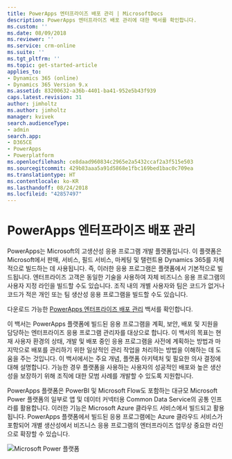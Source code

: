 ```yaml
---
title: PowerApps 엔터프라이즈 배포 관리 | MicrosoftDocs
description: PowerApps 엔터프라이즈 배포 관리에 대한 백서를 확인합니다.
ms.custom: ''
ms.date: 08/09/2018
ms.reviewer: ''
ms.service: crm-online
ms.suite: ''
ms.tgt_pltfrm: ''
ms.topic: get-started-article
applies_to:
- Dynamics 365 (online)
- Dynamics 365 Version 9.x
ms.assetid: 83200632-a36b-4401-ba41-952e5b43f939
caps.latest.revision: 31
author: jimholtz
ms.author: jimholtz
manager: kvivek
search.audienceType:
- admin
search.app:
- D365CE
- PowerApps
- Powerplatform
ms.openlocfilehash: ce8daad960834c2965e2a5432ccaf2a3f515e503
ms.sourcegitcommit: 429b83aaa5a91d5868e1fbc169bed1bac0c709ea
ms.translationtype: HT
ms.contentlocale: ko-KR
ms.lasthandoff: 08/24/2018
ms.locfileid: "42857497"
---
```

# <a name="administering-a-powerapps-enterprise-deployment"></a>PowerApps 엔터프라이즈 배포 관리

PowerApps는 Microsoft의 고생산성 응용 프로그램 개발 플랫폼입니다.  이 플랫폼은 Microsoft에서 판매, 서비스, 필드 서비스, 마케팅 및 탤런트용 Dynamics 365를 자체적으로 빌드하는 데 사용됩니다.  즉, 이러한 응용 프로그램은 플랫폼에서 기본적으로 빌드됩니다.   엔터프라이즈 고객은 동일한 기술을 사용하여 자체 비즈니스 응용 프로그램의 사용자 지정 라인을 빌드할 수도 있습니다.  조직 내의 개별 사용자와 팀은 코드가 없거나 코드가 적은 개인 또는 팀 생산성 응용 프로그램을 빌드할 수도 있습니다. 

다운로드 가능한 [PowerApps 엔터프라이즈 배포 관리](https://aka.ms/powerappsadminwhitepaper) 백서를 확인합니다.

이 백서는 PowerApps 플랫폼에 빌드된 응용 프로그램을 계획, 보안, 배포 및 지원을 담당하는 엔터프라이즈 응용 프로그램 관리자를 대상으로 합니다.  이 백서의 목표는 현재 사용자 환경의 상태, 개발 및 배포 중인 응용 프로그램을 사전에 계획하는 방법과 마지막으로 배포를 관리하기 위한 일상적인 관리 작업을 처리하는 방법을 이해하는 데 도움을 주는 것입니다.
이 백서에서는 주요 개념, 플랫폼 아키텍처 및 필요한 의사 결정에 대해 설명합니다.  가능한 경우 플랫폼을 사용하는 사용자의 성공적인 배포와 높은 생산성을 보장하기 위해 조직에 대한 모범 사례를 개발할 수 있도록 지원합니다.

PowerApps 플랫폼은 PowerBI 및 Microsoft Flow도 포함하는 대규모 Microsoft Power 플랫폼의 일부로 앱 및 데이터 커넥터용 Common Data Service의 공통 인프라를 활용합니다. 이러한 기능은 Microsoft Azure 클라우드 서비스에서 빌드되고 활용됩니다.  PowerApps 플랫폼에서 빌드된 응용 프로그램에는 Azure 클라우드 서비스가 포함되어 개별 생산성에서 비즈니스 응용 프로그램의 엔터프라이즈 업무상 중요한 라인으로 확장할 수 있습니다.

![Microsoft Power 플랫폼](media/ms-power-platform.png "Microsoft Power 플랫폼")
